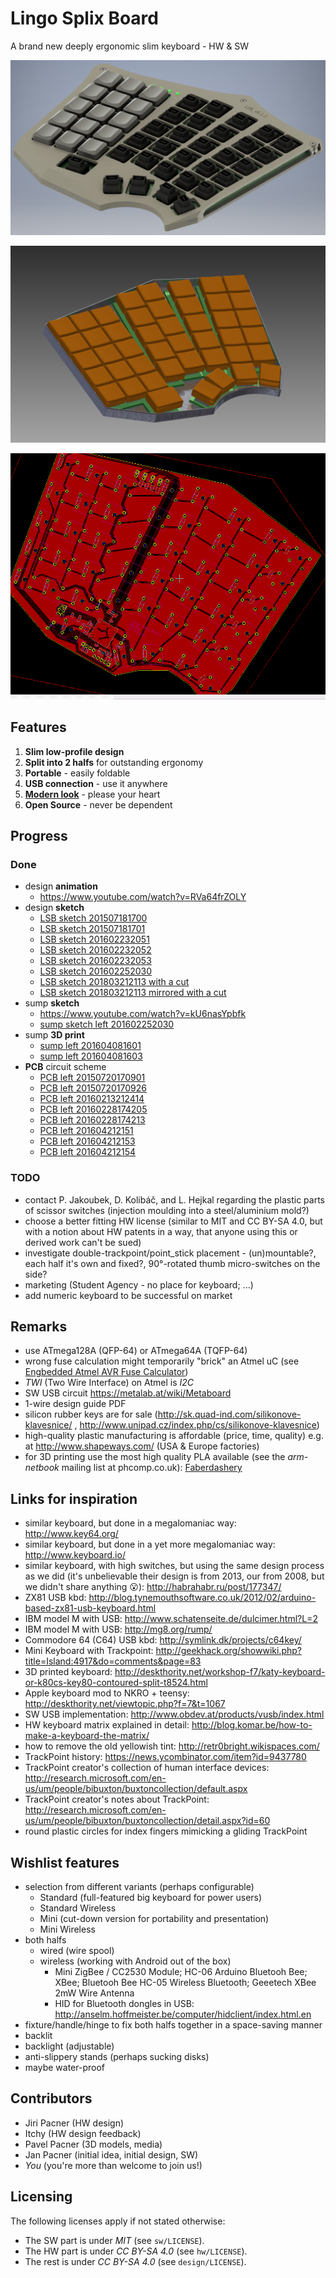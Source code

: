 # Lingo Splix Board

A brand new deeply ergonomic slim keyboard - HW &amp; SW


![left part with a cut](design/model/201803212113-LSB_v0.1.1-left_part_with_cut.png )

![overview_shot](design/model/201602252030-overview.png )

![PCB left 201604212151](hw/PR/201604212151-circuit.png )

## Features

1. **Slim low-profile design**
1. **Split into 2 halfs** for outstanding ergonomy
1. **Portable** - easily foldable
1. **USB connection** - use it anywhere
1. [**Modern look**](https://www.youtube.com/watch?v=RVa64frZOLY) - please your heart
1. **Open Source** - never be dependent

<!-- from creators of ULKL -->
<!-- has certification from the Czech Ergonomy Association -->

## Progress

### Done

* design **animation**
    * https://www.youtube.com/watch?v=RVa64frZOLY
* design **sketch**
    * [LSB sketch 201507181700](design/model/201507181700-overview.png )
    * [LSB sketch 201507181701](design/model/201507181701-overview.png )
    * [LSB sketch 201602232051](design/model/201602232051-overview-no_caps.png )
    * [LSB sketch 201602232052](design/model/201602232052-overview.png )
    * [LSB sketch 201602232053](design/model/201602232053-overview.png )
    * [LSB sketch 201602252030](design/model/201602252030-overview.png )
    * [LSB sketch 201803212113 with a cut](design/model/201803212113-LSB_v0.1.1-left_part_with_cut.png )
    * [LSB sketch 201803212113 mirrored with a cut](design/model/201803212113-LSB_v0.1.1-left_part_with_mirrored_cut.png )
* sump **sketch**
    * https://www.youtube.com/watch?v=kU6nasYpbfk
    * [sump sketch left 201602252030](hw/PR/201602252030-sump.png )
* sump **3D print**
    * [sump left 201604081601](hw/PR/201604081601-left_sump_3D_printed.jpg )
    * [sump left 201604081603](hw/PR/201604081603-left_sump_3D_printed.jpg )
* **PCB** circuit scheme
    * [PCB left 20150720170901](hw/PR/20150720170901-screenshot.png )
    * [PCB left 20150720170926](hw/PR/20150720170926-screenshot.png )
    * [PCB left 20160213212414](hw/PR/2016-02-13_212414-screenshot.png )
    * [PCB left 20160228174205](hw/PR/20160228174205-circuit.png )
    * [PCB left 20160228174213](hw/PR/20160228174213-circuit.png )
    * [PCB left 201604212151](hw/PR/201604212151-circuit.png )
    * [PCB left 201604212153](hw/PR/201604212153-circuit.png )
    * [PCB left 201604212154](hw/PR/201604212154-circuit.png )

### TODO

* contact P. Jakoubek, D. Kolibáč, and L. Hejkal regarding the plastic parts of scissor switches (injection moulding into a steel/aluminium mold?)
* choose a better fitting HW license (similar to MIT and CC BY-SA 4.0, but with a notion about HW patents in a way, that anyone using this or derived work can't be sued)
* investigate double-trackpoint/point_stick placement - (un)mountable?, each half it's own and fixed?, 90°-rotated thumb micro-switches on the side?
* marketing (Student Agency - no place for keyboard; ...)
* add numeric keyboard to be successful on market

## Remarks

* use ATmega128A (QFP-64) or ATmega64A (TQFP-64)
* wrong fuse calculation might temporarily "brick" an Atmel uC (see [Engbedded Atmel AVR Fuse Calculator](http://www.engbedded.com/fusecalc/ ))
* *TWI* (Two Wire Interface) on Atmel is *I2C*
* SW USB circuit https://metalab.at/wiki/Metaboard
* 1-wire design guide PDF
* silicon rubber keys are for sale (http://sk.quad-ind.com/silikonove-klavesnice/ , http://www.unipad.cz/index.php/cs/silikonove-klavesnice)
* high-quality plastic manufacturing is affordable (price, time, quality) e.g. at http://www.shapeways.com/ (USA & Europe factories)
* for 3D printing use the most high quality PLA available (see the *arm-netbook* mailing list at phcomp.co.uk): [Faberdashery](http://www.faberdashery.co.uk/tag/pla/ )

## Links for inspiration

* similar keyboard, but done in a megalomaniac way: http://www.key64.org/
* similar keyboard, but done in a yet more megalomaniac way: http://www.keyboard.io/
* similar keyboard, with high switches, but using the same design process as we did (it's unbelievable their design is from 2013, our from 2008, but we didn't share anything :open_mouth:): http://habrahabr.ru/post/177347/
* ZX81 USB kbd: http://blog.tynemouthsoftware.co.uk/2012/02/arduino-based-zx81-usb-keyboard.html
* IBM model M with USB: http://www.schatenseite.de/dulcimer.html?L=2
* IBM model M with USB: http://mg8.org/rump/
* Commodore 64 (C64) USB kbd: http://symlink.dk/projects/c64key/
* Mini Keyboard with Trackpoint: http://geekhack.org/showwiki.php?title=Island:4917&do=comments&page=83
* 3D printed keyboard: http://deskthority.net/workshop-f7/katy-keyboard-or-k80cs-key80-contoured-split-t8524.html
* Apple keyboard mod to NKRO + teensy: http://deskthority.net/viewtopic.php?f=7&t=1067
* SW USB implementation: http://www.obdev.at/products/vusb/index.html
* HW keyboard matrix explained in detail: http://blog.komar.be/how-to-make-a-keyboard-the-matrix/
* how to remove the old yellowish tint: http://retr0bright.wikispaces.com/
* TrackPoint history: https://news.ycombinator.com/item?id=9437780
* TrackPoint creator's collection of human interface devices: http://research.microsoft.com/en-us/um/people/bibuxton/buxtoncollection/default.aspx
* TrackPoint creator's notes about TrackPoint: http://research.microsoft.com/en-us/um/people/bibuxton/buxtoncollection/detail.aspx?id=60
* round plastic circles for index fingers mimicking a gliding TrackPoint

## Wishlist features

* selection from different variants (perhaps configurable)
    * Standard (full-featured big keyboard for power users)
    * Standard Wireless
    * Mini (cut-down version for portability and presentation)
    * Mini Wireless
* both halfs
    * wired (wire spool)
    * wireless (working with Android out of the box)
        * Mini ZigBee / CC2530 Module; HC-06 Arduino Bluetooh Bee; XBee; Bluetooh Bee HC-05 Wireless Bluetooth; Geeetech XBee 2mW Wire Antenna
        * HID for Bluetooth dongles in USB: http://anselm.hoffmeister.be/computer/hidclient/index.html.en
* fixture/handle/hinge to fix both halfs together in a space-saving manner
* backlit
* backlight (adjustable)
* anti-slippery stands (perhaps sucking disks)
* maybe water-proof

## Contributors

* Jiri Pacner (HW design)
* Itchy (HW design feedback)
* Pavel Pacner (3D models, media)
* Jan Pacner (initial idea, initial design, SW)
* *You* (you're more than welcome to join us!)

## Licensing

The following licenses apply if not stated otherwise:

* The SW part is under *MIT* (see `sw/LICENSE`).
* The HW part is under *CC BY-SA 4.0* (see `hw/LICENSE`).
* The rest is under *CC BY-SA 4.0* (see `design/LICENSE`).

